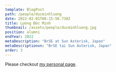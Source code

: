 ```yaml
---
template: BlogPost
path: /people/ducminhluong
date: 2022-02-01T06:15:50.738Z
title: Lương Đức Minh
thumbnail: /assets/people/ducminhluong.jpg
position: alumni
endYear: 2022
metaDescription: "BrSE at Sun Asterisk, Japan"
metaDescriptionvn: "BrSE tại Sun Asterisk, Japan"
order: 3
---
```


Please checkout [my personal page](https://www.linkedin.com/in/ducminhluong).
